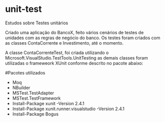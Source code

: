 # unit-test
Estudos sobre Testes unitários

Criado uma aplicação do BancoX, feito vários cenários de testes de unidades com as regras de negócio do banco.
Os testes foram criados com as classes ContaCorrente e Investimento, até o momento.

A classe ContaCorrenteTest, foi criada utilizando o Microsoft.VisualStudio.TestTools.UnitTesting as demais classes foram utilizadas o frameweork  XUnit conforme descrito no pacote abaixo:

#Pacotes utilizados

- Moq
- NBuilder
- MSTest.TestAdapter
- MSTest.TestFramework
- Install-Package xunit -Version 2.4.1
- Install-Package xunit.runner.visualstudio -Version 2.4.1
- Install-Package Bogus
